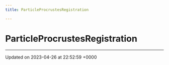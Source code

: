 ```yaml
---
title: ParticleProcrustesRegistration

---
```


# ParticleProcrustesRegistration





-------------------------------

Updated on 2023-04-26 at 22:52:59 +0000